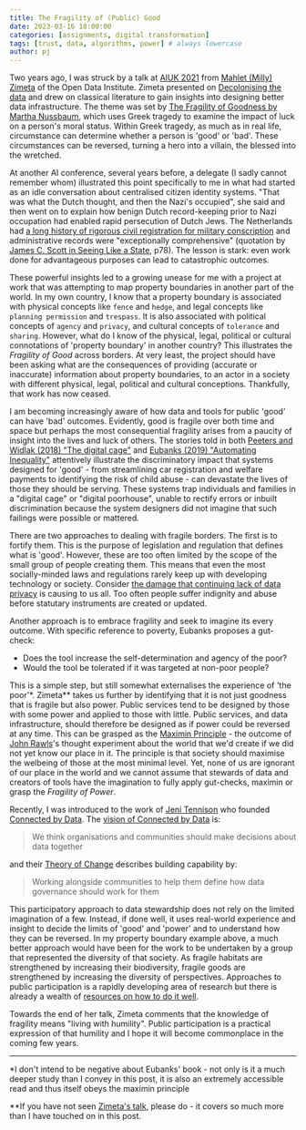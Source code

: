 ```yaml
---
title: The Fragility of (Public) Good
date: 2023-03-16 18:00:00
categories: [assignments, digital transformation]
tags: [trust, data, algorithms, power] # always lowercase
author: pj
---
```

Two years ago, I was struck by a talk at [AIUK 2021](https://www.conferencecast.tv/event-1857-aiuk-2021) from [Mahlet (Milly) Zimeta](https://theodi.org/person/dr-mahlet-milly-zimeta/) of the Open Data Institute. Zimeta presented on [Decolonising the data](https://www.conferencecast.tv/talk-40011-aiuk-spotlight-talks-session-1) and drew on classical literature to gain insights into designing better data infrastructure. The theme was set by [The Fragility of Goodness by Martha Nussbaum](https://www.cambridge.org/core/books/fragility-of-goodness/B212012979833A828690B9CA907A87BF), which uses Greek tragedy to examine the impact of luck on a person's moral status. Within Greek tragedy, as much as in real life, circumstance can determine whether a person is 'good' or 'bad'. These circumstances can be reversed, turning a hero into a villain, the blessed into the wretched.

At another AI conference, several years before, a delegate (I sadly cannot remember whom) illustrated this point specifically to me in what had started as an idle conversation about centralised citizen identity systems. "That was what the Dutch thought, and then the Nazi's occupied", she said and then went on to explain how benign Dutch record-keeping prior to Nazi occupation had enabled rapid persecution of Dutch Jews. The Netherlands had [a long history of rigorous civil registration for military conscription](https://www.dutchgenealogy.nl/civil-registration) and administrative records were "exceptionally comprehensive" (quotation by [James C. Scott in Seeing Like a State](https://theanarchistlibrary.org/library/james-c-scott-seeing-like-a-state), p78). The lesson is stark: even work done for advantageous purposes can lead to catastrophic outcomes.

These powerful insights led to a growing unease for me with a project at work that was attempting to map property boundaries in another part of the world. In my own country, I know that a property boundary is associated with physical concepts like `fence` and `hedge`, and legal concepts like `planning permission` and `trespass`. It is also associated with political concepts of `agency` and `privacy`, and cultural concepts of `tolerance` and `sharing`. However, what do I know of the physical, legal, political or cultural connotations of 'property boundary' in another country? This illustrates the _Fragility of Good_ across borders. At very least, the project should have been asking what are the consequences of providing (accurate or inaccurate) information about property boundaries, to an actor in a society with different physical, legal, political and cultural conceptions. Thankfully, that work has now ceased.

I am becoming increasingly aware of how data and tools for public 'good' can have 'bad' outcomes. Evidently, good is fragile over both time and space but perhaps the most consequential fragility arises from a paucity of insight into the lives and luck of others. The stories told in both [Peeters and Widlak (2018) "The digital cage"](https://www.sciencedirect.com/science/article/pii/S0740624X17302058) and [Eubanks (2019) "Automating Inequality"](https://us.macmillan.com/books/9781250074317/automatinginequality) attentively illustrate the discriminatory impact that systems designed for 'good' - from streamlining car registration and welfare payments to identifying the risk of child abuse - can devastate the lives of those they should be serving. These systems trap individuals and families in a "digital cage" or "digital poorhouse", unable to rectify errors or inbuilt discrimination because the system designers did not imagine that such failings were possible or mattered.

There are two approaches to dealing with fragile borders. The first is to fortify them. This is the purpose of legislation and regulation that defines what is 'good'. However, these are too often limited by the scope of the small group of people creating them. This means that even the most socially-minded laws and regulations rarely keep up with developing technology or society. Consider [the damage that continuing lack of data privacy](https://theswaddle.com/what-is-a-constant-lack-of-digital-privacy-doing-to-our-mental-health/) is causing to us all. Too often people suffer indignity and abuse before statutary instruments are created or updated.

Another approach is to embrace fragility and seek to imagine its every outcome. With specific reference to poverty, Eubanks proposes a gut-check:
* Does the tool increase the self-determination and agency of the poor?
* Would the tool be tolerated if it was targeted at non-poor people?

This is a simple step, but still somewhat externalises the experience of 'the poor'*. Zimeta** takes us further by identifying that it is not just goodness that is fragile but also power. Public services tend to be designed by those with some power and applied to those with little. Public services, and data infrastructure, should therefore be designed as if power could be reversed at any time. This can be grasped as the [Maximin Principle](https://en.wikipedia.org/wiki/Minimax#:~:text=In%20philosophy%2C%20the,members%20of%20society%22) - the outcome of [John Rawls](https://en.wikipedia.org/wiki/John_Rawls)'s thought experiment about the world that we'd create if we did not yet know our place in it. The principle is that society should maximise the welbeing of those at the most minimal level. Yet, none of us are ignorant of our place in the world and we cannot assume that stewards of data and creators of tools have the imagination to fully apply gut-checks, maximin or grasp the _Fragility of Power_. 

Recently, I was introduced to the work of [Jeni Tennison](https://connectedbydata.org/people/jeni-tennison) who founded [Connected by Data](https://connectedbydata.org). The [vision of Connected by Data](https://connectedbydata.org/resources/strategic-roadmap-2022-2023) is:
>  We think organisations and communities should make decisions about data together

and their [Theory of Change](https://docs.google.com/document/d/1uI500_Qsu3NK-8zIpm2GML0LKJPA6vpMZDbJbjZm1kE/edit) describes building capability by:
> Working alongside communities to help them define how data governance should work for them

This participatory approach to data stewardship does not rely on the limited imagination of a few. Instead, if done well, it uses real-world experience and insight to decide the limits of 'good' and 'power' and to understand how they can be reversed. In my property boundary example above, a much better approach would have been for the work to be undertaken by a group that represented the diversity of that society. As fragile habitats are strengthened by increasing their biodiversity, fragile goods are strengthened by increasing the diversity of perspectives. Approaches to public participation is a rapidly developing area of research but there is already a wealth of [resources on how to do it well](https://involve.org.uk/resources/methods).

Towards the end of her talk, Zimeta comments that the knowledge of fragility means "living with humility". Public participation is a practical expression of that humility and I hope it will become commonplace in the coming few years.
___
*I don't intend to be negative about Eubanks' book - not only is it a much deeper study than I convey in this post, it is also an extremely accessible read and thus itself obeys the maximin principle 

**If you have not seen [Zimeta's talk](https://www.conferencecast.tv/talk-40011-aiuk-spotlight-talks-session-1), please do - it covers so much more than I have touched on in this post.